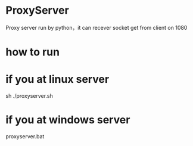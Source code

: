 # ProxyServer
Proxy server run by python，it can recever socket get from client on 1080

# how to run
# if you at linux server
sh ./proxyserver.sh
# if you at windows server
proxyserver.bat
